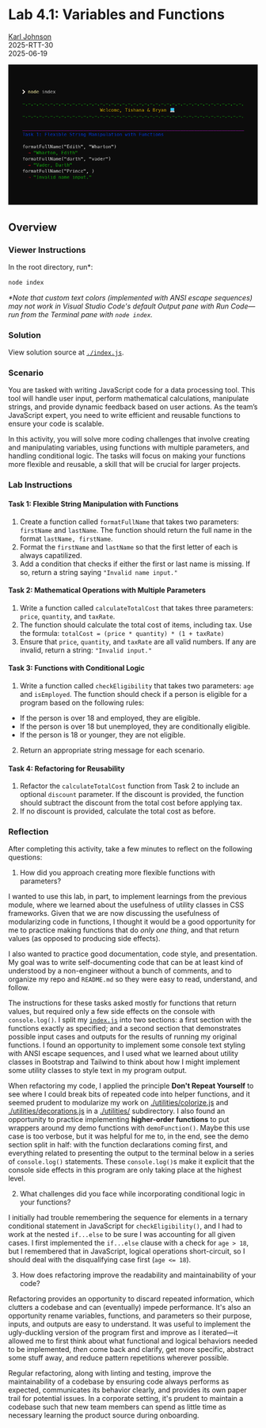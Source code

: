 # Lab 4.1: Variables and Functions

[Karl Johnson](https://github.com/hirekarl)  
2025-RTT-30  
<date datetime="2025-06-19">2025-06-19</date>  

![Preview of a terminal screen with assignment output.](./preview.png)

## Overview
### Viewer Instructions
In the root directory, run*:

```bash
node index
```

*\*Note that custom text colors (implemented with ANSI escape sequences) may not work in Visual Studio Code's default Output pane with Run Code&mdash;run from the Terminal pane with `node index`.*

### Solution
View solution source at [`./index.js`](./index.js).

### Scenario
You are tasked with writing JavaScript code for a data processing tool. This tool will handle user input, perform mathematical calculations, manipulate strings, and provide dynamic feedback based on user actions. As the team’s JavaScript expert, you need to write efficient and reusable functions to ensure your code is scalable.

In this activity, you will solve more coding challenges that involve creating and manipulating variables, using functions with multiple parameters, and handling conditional logic. The tasks will focus on making your functions more flexible and reusable, a skill that will be crucial for larger projects.

### Lab Instructions
#### Task 1: Flexible String Manipulation with Functions
1. Create a function called `formatFullName` that takes two parameters: `firstName` and `lastName`. The function should return the full name in the format `lastName, firstName`.
2. Format the `firstName` and `lastName` so that the first letter of each is always capatilized.
3. Add a condition that checks if either the first or last name is missing. If so, return a string saying `"Invalid name input."`

#### Task 2: Mathematical Operations with Multiple Parameters
1. Write a function called `calculateTotalCost` that takes three parameters: `price`, `quantity`, and `taxRate`.
2. The function should calculate the total cost of items, including tax. Use the formula: ```totalCost = (price * quantity) * (1 + taxRate)```
4. Ensure that `price`, `quantity`, and `taxRate` are all valid numbers. If any are invalid, return a string: `"Invalid input."`

#### Task 3: Functions with Conditional Logic
1. Write a function called `checkEligibility` that takes two parameters: `age` and `isEmployed`. The function should check if a person is eligible for a program based on the following rules:
  - If the person is over 18 and employed, they are eligible.
  - If the person is over 18 but unemployed, they are conditionally eligible.
  - If the person is 18 or younger, they are not eligible.
2. Return an appropriate string message for each scenario.

#### Task 4: Refactoring for Reusability
1. Refactor the `calculateTotalCost` function from Task 2 to include an optional `discount` parameter. If the discount is provided, the function should subtract the discount from the total cost before applying tax.
2. If no discount is provided, calculate the total cost as before.

### Reflection
After completing this activity, take a few minutes to reflect on the following questions:

1. How did you approach creating more flexible functions with parameters?

I wanted to use this lab, in part, to implement learnings from the previous module, where we learned about the usefulness of utility classes in CSS frameworks. Given that we are now discussing the usefulness of modularizing code in functions, I thought it would be a good opportunity for me to practice making functions that do *only one thing*, and that return values (as opposed to producing side effects).

I also wanted to practice good documentation, code style, and presentation. My goal was to write self-documenting code that can be at least kind of understood by a non-engineer without a bunch of comments, and to organize my repo and `README.md` so they were easy to read, understand, and follow.

The instructions for these tasks asked mostly for functions that return values, but required only a few side effects on the console with `console.log()`. I split my [`index.js`](./index.js) into two sections: a first section with the functions exactly as specified; and a second section that demonstrates possible input cases and outputs for the results of running my original functions. I found an opportunity to implement some console text styling with ANSI escape sequences, and I used what we learned about utility classes in Bootstrap and Tailwind to think about how I might implement some utility classes to style text in my program output.

When refactoring my code, I applied the principle **Don't Repeat Yourself** to see where I could break bits of repeated code into helper functions, and it seemed prudent to modularize my work on [./utilities/colorize.js](./utilities/colorize.js) and [./utilities/decorations.js](./utilities/decorations.js) in a [./utilities/](./utilities/) subdirectory. I also found an opportunity to practice implementing **higher-order functions** to put wrappers around my demo functions with `demoFunction()`. Maybe this use case is too verbose, but it was helpful for me to, in the end, see the demo section split in half: with the function declarations coming first, and everything related to presenting the output to the terminal below in a series of `console.log()` statements. These `console.log()`s make it explicit that the console side effects in this program are only taking place at the highest level.

2. What challenges did you face while incorporating conditional logic in your functions?

I initially had trouble remembering the sequence for elements in a ternary conditional statement in JavaScript for `checkEligibility()`, and I had to work at the nested `if...else` to be sure I was accounting for all given cases. I first implemented the `if...else` clause with a check for `age > 18`, but I remembered that in JavaScript, logical operations short-circuit, so I should deal with the disqualifying case first (`age <= 18`).

3. How does refactoring improve the readability and maintainability of your code?

Refactoring provides an opportunity to discard repeated information, which clutters a codebase and can (eventually) impede performance. It's also an opportunity rename variables, functions, and parameters so their purpose, inputs, and outputs are easy to understand. It was useful to implement the ugly-duckling version of the program first and improve as I iterated&mdash;it allowed me to first think about what functional and logical behaviors needed to be implemented, *then* come back and clarify, get more specific, abstract some stuff away, and reduce pattern repetitions wherever possible.

Regular refactoring, along with linting and testing, improve the maintainability of a codebase by ensuring code always performs as expected, communicates its behavior clearly, and provides its own paper trail for potential issues. In a corporate setting, it's prudent to maintain a codebase such that new team members can spend as little time as necessary learning the product source during onboarding.
